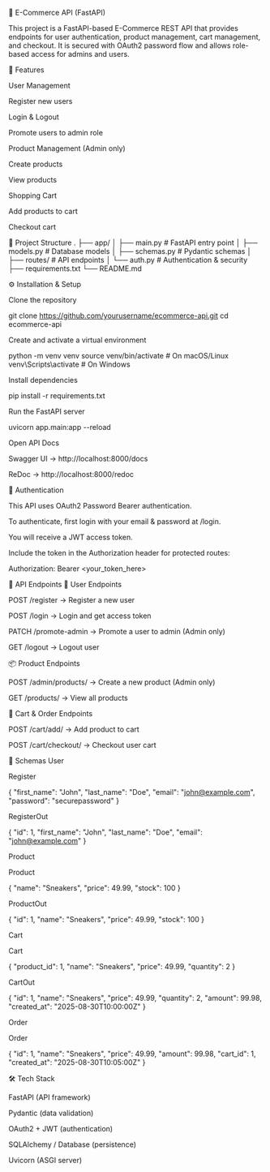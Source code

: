 🛒 E-Commerce API (FastAPI)

This project is a FastAPI-based E-Commerce REST API that provides endpoints for user authentication, product management, cart management, and checkout.
It is secured with OAuth2 password flow and allows role-based access for admins and users.

🚀 Features

User Management

Register new users

Login & Logout

Promote users to admin role

Product Management (Admin only)

Create products

View products

Shopping Cart

Add products to cart

Checkout cart

📂 Project Structure
.
├── app/
│   ├── main.py           # FastAPI entry point
│   ├── models.py         # Database models
│   ├── schemas.py        # Pydantic schemas
│   ├── routes/           # API endpoints
│   └── auth.py           # Authentication & security
├── requirements.txt
└── README.md

⚙️ Installation & Setup

Clone the repository

git clone https://github.com/yourusername/ecommerce-api.git
cd ecommerce-api


Create and activate a virtual environment

python -m venv venv
source venv/bin/activate   # On macOS/Linux
venv\Scripts\activate      # On Windows


Install dependencies

pip install -r requirements.txt


Run the FastAPI server

uvicorn app.main:app --reload


Open API Docs

Swagger UI → http://localhost:8000/docs

ReDoc → http://localhost:8000/redoc

🔑 Authentication

This API uses OAuth2 Password Bearer authentication.

To authenticate, first login with your email & password at /login.

You will receive a JWT access token.

Include the token in the Authorization header for protected routes:

Authorization: Bearer <your_token_here>

📌 API Endpoints
👤 User Endpoints

POST /register → Register a new user

POST /login → Login and get access token

PATCH /promote-admin → Promote a user to admin (Admin only)

GET /logout → Logout user

📦 Product Endpoints

POST /admin/products/ → Create a new product (Admin only)

GET /products/ → View all products

🛒 Cart & Order Endpoints

POST /cart/add/ → Add product to cart

POST /cart/checkout/ → Checkout user cart

📑 Schemas
User

Register

{
  "first_name": "John",
  "last_name": "Doe",
  "email": "john@example.com",
  "password": "securepassword"
}


RegisterOut

{
  "id": 1,
  "first_name": "John",
  "last_name": "Doe",
  "email": "john@example.com"
}

Product

Product

{
  "name": "Sneakers",
  "price": 49.99,
  "stock": 100
}


ProductOut

{
  "id": 1,
  "name": "Sneakers",
  "price": 49.99,
  "stock": 100
}

Cart

Cart

{
  "product_id": 1,
  "name": "Sneakers",
  "price": 49.99,
  "quantity": 2
}


CartOut

{
  "id": 1,
  "name": "Sneakers",
  "price": 49.99,
  "quantity": 2,
  "amount": 99.98,
  "created_at": "2025-08-30T10:00:00Z"
}

Order

Order

{
  "id": 1,
  "name": "Sneakers",
  "price": 49.99,
  "amount": 99.98,
  "cart_id": 1,
  "created_at": "2025-08-30T10:05:00Z"
}

🛠️ Tech Stack

FastAPI (API framework)

Pydantic (data validation)

OAuth2 + JWT (authentication)

SQLAlchemy / Database (persistence)

Uvicorn (ASGI server)